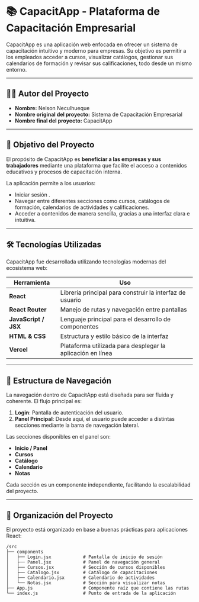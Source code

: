# 📚 CapacitApp - Plataforma de Capacitación Empresarial

CapacitApp es una aplicación web enfocada en ofrecer un sistema de capacitación intuitivo y moderno para empresas. Su objetivo es permitir a los empleados acceder a cursos, visualizar catálogos, gestionar sus calendarios de formación y revisar sus calificaciones, todo desde un mismo entorno.

---

## 🧑‍💼 Autor del Proyecto

- **Nombre:** Nelson Neculhueque  
- **Nombre original del proyecto:** Sistema de Capacitación Empresarial  
- **Nombre final del proyecto:** CapacitApp

---

## 🎯 Objetivo del Proyecto

El propósito de CapacitApp es **beneficiar a las empresas y sus trabajadores** mediante una plataforma que facilite el acceso a contenidos educativos y procesos de capacitación interna. 

La aplicación permite a los usuarios:

- Iniciar sesión .
- Navegar entre diferentes secciones como cursos, catálogos de formación, calendarios de actividades y calificaciones.
- Acceder a contenidos de manera sencilla, gracias a una interfaz clara e intuitiva.

---

## 🛠️ Tecnologías Utilizadas

CapacitApp fue desarrollada utilizando tecnologías modernas del ecosistema web:

| Herramienta | Uso |
|-------------|-----|
| **React** | Librería principal para construir la interfaz de usuario |
| **React Router** | Manejo de rutas y navegación entre pantallas |
| **JavaScript / JSX** | Lenguaje principal para el desarrollo de componentes |
| **HTML & CSS** | Estructura y estilo básico de la interfaz |
| **Vercel** | Plataforma utilizada para desplegar la aplicación en línea |

---

## 🧭 Estructura de Navegación

La navegación dentro de CapacitApp está diseñada para ser fluida y coherente. El flujo principal es:

1. **Login**: Pantalla de autenticación del usuario.
2. **Panel Principal**: Desde aquí, el usuario puede acceder a distintas secciones mediante la barra de navegación lateral.

Las secciones disponibles en el panel son:

- **Inicio / Panel**
- **Cursos**
- **Catálogo**
- **Calendario**
- **Notas**

Cada sección es un componente independiente, facilitando la escalabilidad del proyecto.

---

## 📁 Organización del Proyecto

El proyecto está organizado en base a buenas prácticas para aplicaciones React:

```plaintext
/src
├── components
│   ├── Login.jsx            # Pantalla de inicio de sesión
│   ├── Panel.jsx            # Panel de navegación general
│   ├── Cursos.jsx           # Sección de cursos disponibles
│   ├── Catalogo.jsx         # Catálogo de capacitaciones
│   ├── Calendario.jsx       # Calendario de actividades
│   └── Notas.jsx            # Sección para visualizar notas
├── App.js                   # Componente raíz que contiene las rutas
└── index.js                 # Punto de entrada de la aplicación
